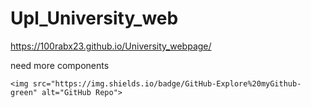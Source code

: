 


# Upl_University_web 

https://100rabx23.github.io/University_webpage/




need more components 
 

    <img src="https://img.shields.io/badge/GitHub-Explore%20myGithub-green" alt="GitHub Repo">
